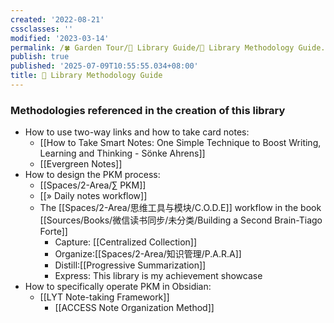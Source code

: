 ```yaml
---
created: '2022-08-21'
cssclasses: ''
modified: '2023-03-14'
permalink: /🍀 Garden Tour/🧰 Library Guide/🍫 Library Methodology Guide.md
publish: true
published: '2025-07-09T10:55:55.034+08:00'
title: 🍫 Library Methodology Guide
---
```

### Methodologies referenced in the creation of this library

- How to use two-way links and how to take card notes:
	- [[How to Take Smart Notes: One Simple Technique to Boost Writing, Learning and Thinking - Sönke Ahrens]]
	- [[Evergreen Notes]]
- How to design the PKM process:
	- [[Spaces/2-Area/∑ PKM]]
	- [[» Daily notes workflow]]
	- The [[Spaces/2-Area/思维工具与模块/C.O.D.E]] workflow in the book [[Sources/Books/微信读书同步/未分类/Building a Second Brain-Tiago Forte]]
		- Capture: [[Centralized Collection]]
		- Organize:[[Spaces/2-Area/知识管理/P.A.R.A]]
		- Distill:[[Progressive Summarization]]
		- Express: This library is my achievement showcase
- How to specifically operate PKM in Obsidian:
	- [[LYT Note-taking Framework]]
		- [[ACCESS Note Organization Method]] 